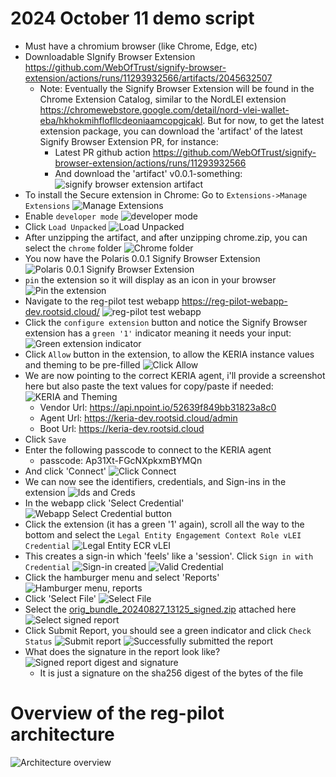 # 2024 October 11 demo script
* Must have a chromium browser (like Chrome, Edge, etc)
* Downloadable SIgnify Browser Extension https://github.com/WebOfTrust/signify-browser-extension/actions/runs/11293932566/artifacts/2045632507
    * Note: Eventually the Signify Browser Extension will be found in the Chrome Extension Catalog, similar to the NordLEI extension https://chromewebstore.google.com/detail/nord-vlei-wallet-eba/hkhokmihflofllcdeoniaamcopgjcakl. But for now, to get the latest extension package, you can download the 'artifact' of the latest Signify Browser Extension PR, for instance:
        * Latest PR github action https://github.com/WebOfTrust/signify-browser-extension/actions/runs/11293932566
        * And download the 'artifact' v0.0.1-something: ![signify browser extension artifact](image.png)
* To install the Secure extension in Chrome: Go to ```Extensions->Manage Extensions``` ![Manage Extensions](image-1.png)
* Enable ```developer mode``` ![developer mode](image-2.png)
* Click ```Load Unpacked``` ![Load Unpacked](image-3.png)
* After unzipping the artifact, and after unzipping chrome.zip, you can select the ```chrome``` folder ![Chrome folder](image-4.png)
* You now have the Polaris 0.0.1 Signify Browser Extension ![Polaris 0.0.1 Signify Browser Extension](image-5.png)
* ```pin``` the extension so it will display as an icon in your browser ![Pin the extension](image-6.png)
* Navigate to the reg-pilot test webapp https://reg-pilot-webapp-dev.rootsid.cloud/ ![reg-pilot test webapp](image-7.png)
* Click the ```configure extension``` button and notice the Signify Browser extension has a ```green '1'``` indicator meaning it needs your input: ![Green extension indicator](image-8.png)
* Click ```Allow``` button in the extension, to allow the KERIA instance values and theming to be pre-filled ![Click Allow](image-9.png)
* We are now pointing to the correct KERIA agent, i'll provide a screenshot here but also paste the text values for copy/paste if needed:![KERIA and Theming](image-10.png)
    * Vendor Url: https://api.npoint.io/52639f849bb31823a8c0
    * Agent Url: https://keria-dev.rootsid.cloud/admin
    * Boot Url: https://keria-dev.rootsid.cloud
* Click ```Save```
* Enter the following passcode to connect to the KERIA agent
    * passcode: Ap31Xt-FGcNXpkxmBYMQn
* And click 'Connect' ![Click Connect](image-11.png)
* We can now see the identifiers, credentials, and Sign-ins in the extension ![Ids and Creds](image-12.png)
* In the webapp click 'Select Credential' ![Webapp Select Credential button](image-13.png)
* Click the extension (it has a green '1' again), scroll all the way to the bottom and select the ```Legal Entity Engagement Context Role vLEI Credential``` ![Legal Entity ECR vLEI](image-14.png)
* This creates a sign-in which 'feels' like a 'session'. Click ```Sign in with Credential``` ![Sign-in created](image-15.png) ![Valid Credential](image-16.png)
* Click the hamburger menu and select 'Reports' ![Hamburger menu, reports](image-17.png)
* Click 'Select File' ![Select File](image-18.png)
* Select the [orig_bundle_20240827_13125_signed.zip](orig_bundle_20240827_13125_signed.zip) attached here ![Select signed report](image-19.png)
* Click Submit Report, you should see a green indicator and click ```Check Status``` ![Submit report](image-20.png) ![Successfully submitted the report](image-21.png)
* What does the signature in the report look like? ![Signed report digest and signature](image-23.png)
    * It is just a signature on the sha256 digest of the bytes of the file

# Overview of the reg-pilot architecture
![Architecture overview](image-24.png)
